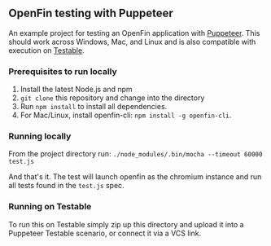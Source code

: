 ## OpenFin testing with Puppeteer

An example project for testing an OpenFin application with [Puppeteer](https://pptr.dev/). This should work across Windows, Mac, and Linux and is also compatible with execution on [Testable](https://testable.io).

### Prerequisites to run locally

1. Install the latest Node.js and npm
2. `git clone` this repository and change into the directory
3. Run `npm install` to install all dependencies.
4. For Mac/Linux, install openfin-cli: `npm install -g openfin-cli`.

### Running locally

From the project directory run: `./node_modules/.bin/mocha --timeout 60000 test.js`

And that's it. The test will launch openfin as the chromium instance and run all tests found in the `test.js` spec.

### Running on Testable

To run this on Testable simply zip up this directory and upload it into a Puppeteer Testable scenario, or connect it via a VCS link.
